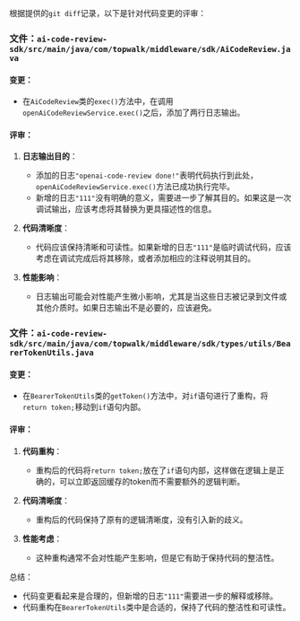根据提供的`git diff`记录，以下是针对代码变更的评审：

### 文件：`ai-code-review-sdk/src/main/java/com/topwalk/middleware/sdk/AiCodeReview.java`

#### 变更：
- 在`AiCodeReview`类的`exec()`方法中，在调用`openAiCodeReviewService.exec()`之后，添加了两行日志输出。

#### 评审：

1. **日志输出目的**：
   - 添加的日志`"openai-code-review done!"`表明代码执行到此处，`openAiCodeReviewService.exec()`方法已成功执行完毕。
   - 新增的日志`"111"`没有明确的意义，需要进一步了解其目的。如果这是一次调试输出，应该考虑将其替换为更具描述性的信息。

2. **代码清晰度**：
   - 代码应该保持清晰和可读性。如果新增的日志`"111"`是临时调试代码，应该考虑在调试完成后将其移除，或者添加相应的注释说明其目的。

3. **性能影响**：
   - 日志输出可能会对性能产生微小影响，尤其是当这些日志被记录到文件或其他介质时。如果日志输出不是必要的，应该避免。

### 文件：`ai-code-review-sdk/src/main/java/com/topwalk/middleware/sdk/types/utils/BearerTokenUtils.java`

#### 变更：
- 在`BearerTokenUtils`类的`getToken()`方法中，对`if`语句进行了重构，将`return token;`移动到`if`语句内部。

#### 评审：

1. **代码重构**：
   - 重构后的代码将`return token;`放在了`if`语句内部，这样做在逻辑上是正确的，可以立即返回缓存的token而不需要额外的逻辑判断。

2. **代码清晰度**：
   - 重构后的代码保持了原有的逻辑清晰度，没有引入新的歧义。

3. **性能考虑**：
   - 这种重构通常不会对性能产生影响，但是它有助于保持代码的整洁性。

总结：
- 代码变更看起来是合理的，但新增的日志`"111"`需要进一步的解释或移除。
- 代码重构在`BearerTokenUtils`类中是合适的，保持了代码的整洁性和可读性。